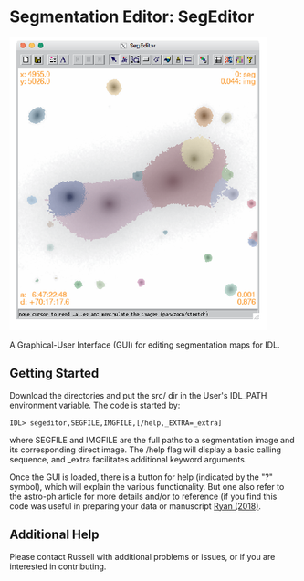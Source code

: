 # Segmentation Editor: SegEditor

![SegEditor](etc/help/segeditor.png)

A Graphical-User Interface (GUI) for editing segmentation maps for IDL.

## Getting Started

Download the directories and put the src/ dir in the User's IDL_PATH environment variable.  The code is started by:

```
IDL> segeditor,SEGFILE,IMGFILE,[/help,_EXTRA=_extra]
```

where SEGFILE and IMGFILE are the full paths to a segmentation image and its corresponding direct image.  The /help flag will display a basic calling sequence, and _extra facilitates additional keyword arguments.


Once the GUI is loaded, there is a button for help (indicated by the "?" symbol), which will explain the various functionality.  But one also refer to the astro-ph article for more details and/or to reference (if you find this code was useful in preparing your data or manuscript [Ryan (2018)](http://test).


## Additional Help
Please contact Russell with additional problems or issues, or if you are interested in contributing.


